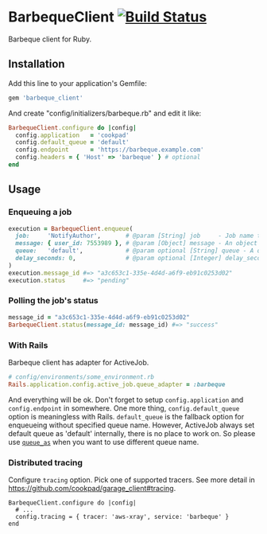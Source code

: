 # BarbequeClient [![Build Status](https://travis-ci.org/cookpad/barbeque_client.svg?branch=master)](https://travis-ci.org/cookpad/barbeque_client)

Barbeque client for Ruby.

## Installation

Add this line to your application's Gemfile:

```rb
gem 'barbeque_client'
```

And create "config/initializers/barbeque.rb" and edit it like:

```rb
BarbequeClient.configure do |config|
  config.application   = 'cookpad'
  config.default_queue = 'default'
  config.endpoint      = 'https://barbeque.example.com'
  config.headers = { 'Host' => 'barbeque' } # optional
end
```

## Usage
### Enqueuing a job

```rb
execution = BarbequeClient.enqueue(
  job:     'NotifyAuthor',       # @param [String] job     - Job name to enqueue.
  message: { user_id: 7553989 }, # @param [Object] message - An object which is serializable as JSON.
  queue:   'default',            # @param optional [String] queue - A queue name to enqueue a job.
  delay_seconds: 0,              # @param optional [Integer] delay_seconds - Message timer of SQS.
)
execution.message_id #=> "a3c653c1-335e-4d4d-a6f9-eb91c0253d02"
execution.status     #=> "pending"
```

### Polling the job's status

```rb
message_id = "a3c653c1-335e-4d4d-a6f9-eb91c0253d02"
BarbequeClient.status(message_id: message_id) #=> "success"
```

### With Rails

Barbeque client has adapter for ActiveJob.

```rb
# config/environments/some_environment.rb
Rails.application.config.active_job.queue_adapter = :barbeque
```

And everything will be ok. Don't forget to setup `config.application` and `config.endpoint` in somewhere.
One more thing, `config.default_queue` option is meaningless with Rails.
`default_queue` is the fallback option for enqueueing without specified queue name.
However, ActiveJob always set default queue as 'default' internally,
there is no place to work on. So please use [`queue_as`](http://api.rubyonrails.org/classes/ActiveJob/QueueName/ClassMethods.html#method-i-queue_as) when you want to use different queue name.

### Distributed tracing
Configure `tracing` option. Pick one of supported tracers.
See more detail in https://github.com/cookpad/garage_client#tracing.

```
BarbequeClient.configure do |config|
  # ...
  config.tracing = { tracer: 'aws-xray', service: 'barbeque' }
end
```
